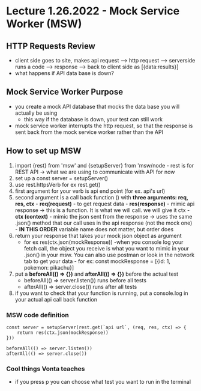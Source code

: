 # Lecture 1.26.2022 - Mock Service Worker (MSW)

## HTTP Requests Review

- client side goes to site, makes api request --> http request --> serverside runs a code --> response --> back to client side as [{data:results}]
- what happens if API data base is down?

## Mock Service Worker Purpose

- you create a mock API database that mocks the data base you will actually be using
  - this way if the database is down, your test can still work
- mock service worker interrupts the http request, so that the response is sent back from the mock service worker rather than the API

## How to set up MSW

1. import {rest} from 'msw' and {setupServer} from 'msw/node - rest is for REST API -> what we are using to communicate with API for now
2. set up a const server = setupServer()
3. use rest.httpsVerb for ex rest.get()
4. first argument for your verb is api end point (for ex. api's url)
5. second argument is a call back function () with **three arguments: req, res, ctx** - **req(request)** - to get request data - **res(response)** - mimic api response -> this is a function. It is what we will call. we will give it ctx - **ctx (context)** - mimic the json sent from the response -> uses the same .json() method that our call uses in the api response (not the mock one) - **IN THIS ORDER** variable name does not matter, but order does
6. return your response that takes your mock json object as argument
   - for ex res(ctx.json(mockResponse))
     -when you console log your fetch call, the object you receive is what you want to mimic in your .json() in your msw. You can also use postman or look in the network tab to get your data - for ex: const mockResponse = [{id: 1, pokemon: pikachu}]
7. put a **beforeAll(() => {})** and **afterAll(() => {})** before the actual test
   - beforeAll(() => server.listen()) runs before all tests
   - afterAll(() => server.close()) runs after all tests
8. if you want to check that your function is running, put a console.log in your actual api call back function

### MSW code definition

```
const server = setupServer(rest.get(`api url`, (req, res, ctx) => {
    return res(ctx.json(mockResponse))
}))

beforeAll(() => server.listen())
afterAll(() => server.close())
```

### Cool things Vonta teaches

- if you press p you can choose what test you want to run in the terminal
